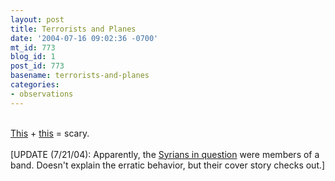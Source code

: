 ```yaml
---
layout: post
title: Terrorists and Planes
date: '2004-07-16 09:02:36 -0700'
mt_id: 773
blog_id: 1
post_id: 773
basename: terrorists-and-planes
categories:
- observations
---
```

<br /><a href="http://www.womenswallstreet.com/WWS/article_landing.aspx?titleid=1&amp;articleid=711">This</a> + <a href="http://datacenter.ap.org/wdc/fbiweapons.pdf">this</a> = scary.<br /><br />[UPDATE (7/21/04): Apparently, the <a href="http://www.nationalreview.com/comment/taylor200407211921.asp">Syrians in question</a> were members of a band. Doesn't explain the erratic behavior, but their cover story checks out.]<br /><br /><br />
